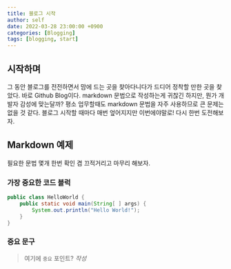 ```yaml
---
title: 블로그 시작
author: self
date: 2022-03-28 23:00:00 +0900
categories: [Blogging]
tags: [blogging, start]
---
```


## 시작하며
그 동안 블로그를 전전하면서 맘에 드는 곳을 찾아다니다가 드디어 정착할 만한 곳을 찾았다.
바로 Github Blog이다. markdown 문법으로 작성하는게 귀찮긴 하지만, 뭔가 개발자 감성에 맞는달까?
평소 업무할때도 markdown 문법을 자주 사용하므로 큰 문제는 없을 것 같다.
블로그 시작할 때마다 매번 엎어지지만 이번에야말로! 다시 한번 도전해보자.

## Markdown 예제
필요한 문법 몇개 한번 확인 겸 끄적거리고 마무리 해보자.

### 가장 중요한 코드 블럭
```java
public class HelloWorld {
    public static void main(String[ ] args) {
        System.out.println("Hello World!");
    }
}
```

### 중요 문구
> 여기에 `중요` 포인트? _작성_
